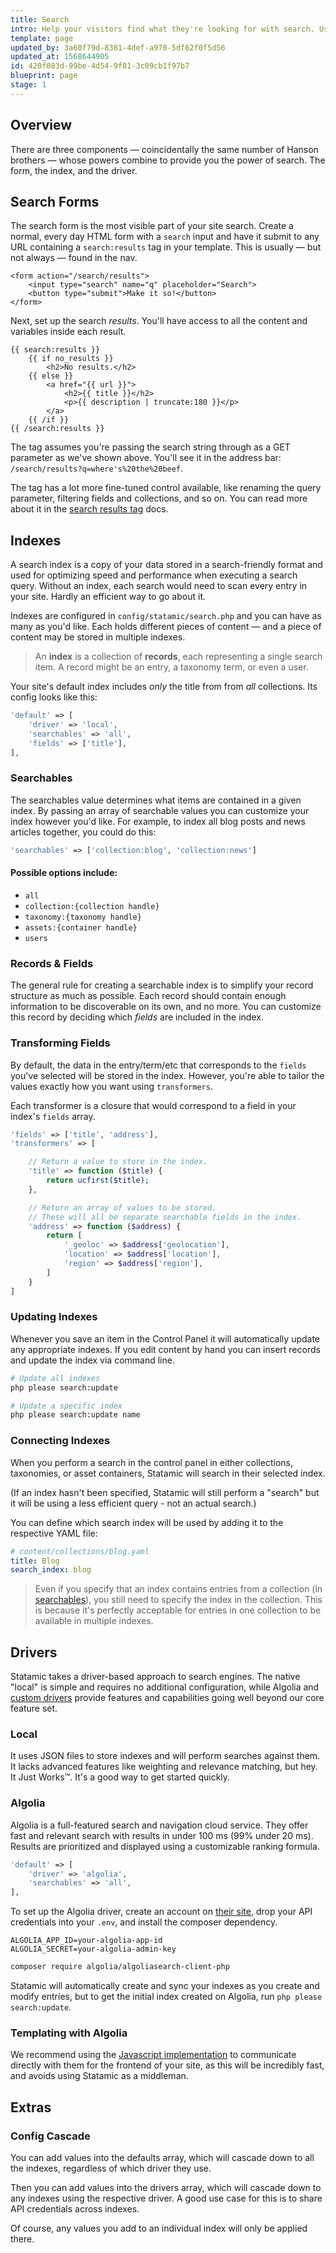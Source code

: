 ```yaml
---
title: Search
intro: Help your visitors find what they're looking for with search. Use  configurable indexes to fine tune what fields are important, which aren't, and keep results relevant.
template: page
updated_by: 3a60f79d-8381-4def-a970-5df62f0f5d56
updated_at: 1568644905
id: 420f083d-99be-4d54-9f81-3c09cb1f97b7
blueprint: page
stage: 1
---
```

## Overview

There are three components — coincidentally the same number of Hanson brothers — whose powers combine to provide you the power of search. The form, the index, and the driver.

## Search Forms

The search form is the most visible part of your site search. Create a normal, every day HTML form with a `search` input and have it submit to any URL containing a `search:results` tag in your template. This is usually — but not always — found in the nav.

```
<form action="/search/results">
    <input type="search" name="q" placeholder="Search">
    <button type="submit">Make it so!</button>
</form>
```

Next, set up the search _results_. You'll have access to all the content and variables inside each result.

```
{{ search:results }}
    {{ if no_results }}
        <h2>No results.</h2>
    {{ else }}
        <a href="{{ url }}">
            <h2>{{ title }}</h2>
            <p>{{ description | truncate:180 }}</p>
        </a>
    {{ /if }}
{{ /search:results }}
```

The tag assumes you're passing the search string through as a GET parameter as we've shown above. You'll see it in the address bar: `/search/results?q=where's%20the%20beef`.

The tag has a lot more fine-tuned control available, like renaming the query parameter, filtering fields and collections, and so on. You can read more about it in the [search results tag](/tags/search) docs.

## Indexes

A search index is a copy of your data stored in a search-friendly format and used for optimizing speed and performance when executing a search query. Without an index, each search would need to scan every entry in your site. Hardly an efficient way to go about it.

Indexes are configured in `config/statamic/search.php` and you can have as many as you'd like. Each holds different pieces of content — and a piece of content may be stored in multiple indexes.

> An **index** is a collection of **records**, each representing a single search item. A record might be an entry, a taxonomy term, or even a user.

Your site's default index includes _only_ the title from from _all_ collections. Its config looks like this:

``` php
'default' => [
    'driver' => 'local',
    'searchables' => 'all',
    'fields' => ['title'],
],
```

### Searchables

The searchables value determines what items are contained in a given index. By passing an array of searchable values you can customize your index however you'd like. For example, to index all blog posts and news articles together, you could do this:

``` php
'searchables' => ['collection:blog', 'collection:news']
```

#### Possible options include:

- `all`
- `collection:{collection handle}`
- `taxonomy:{taxonomy handle}`
- `assets:{container handle}`
- `users`

### Records & Fields

The general rule for creating a searchable index is to simplify your record structure as much as possible. Each record should contain enough information to be discoverable on its own, and no more. You can customize this record by deciding which _fields_ are included in the index.

### Transforming Fields

By default, the data in the entry/term/etc that corresponds to the `fields` you've selected will be stored in the index. However, you're able to tailor the values exactly how you want using `transformers`.

Each transformer is a closure that would correspond to a field in your index's `fields` array.

``` php
'fields' => ['title', 'address'],
'transformers' => [

    // Return a value to store in the index.
    'title' => function ($title) {
        return ucfirst($title);
    },

    // Return an array of values to be stored.
    // These will all be separate searchable fields in the index.
    'address' => function ($address) {
        return [
            '_geoloc' => $address['geolocation'],
            'location' => $address['location'],
            'region' => $address['region'],
        ]
    }
]
```

### Updating Indexes

Whenever you save an item in the Control Panel it will automatically update any appropriate indexes. If you edit content by hand you can insert records and update the index via command line.

``` bash
# Update all indexes
php please search:update

# Update a specific index
php please search:update name
```

### Connecting Indexes

When you perform a search in the control panel in either collections, taxonomies, or asset containers, Statamic will search in their selected index.

(If an index hasn't been specified, Statamic will still perform a "search" but it will be using a less efficient query - not an actual search.)

You can define which search index will be used by adding it to the respective YAML file:

``` yaml
# content/collections/blog.yaml
title: Blog
search_index: blog
```

> Even if you specify that an index contains entries from a collection (in [searchables](#searchables)), you still need to specify the index
> in the collection. This is because it's perfectly acceptable for entries in one collection to be available in multiple indexes.


## Drivers

Statamic takes a driver-based approach to search engines. The native "local" is simple and requires no additional configuration, while Algolia and [custom drivers](#) provide features and capabilities going well beyond our core feature set.

### Local

It uses JSON files to store indexes and will perform searches against them. It lacks advanced features like weighting and relevance matching, but hey. It Just Works™. It's a good way to get started quickly.

### Algolia

Algolia is a full-featured search and navigation cloud service. They offer fast and relevant search with results in under 100 ms (99% under 20 ms). Results are prioritized and displayed using a customizable ranking formula.

``` php
'default' => [
    'driver' => 'algolia',
    'searchables' => 'all',
],
```

To set up the Algolia driver, create an account on [their site](https://www.algolia.com/), drop your API credentials into your `.env`, and install the composer dependency.

``` env
ALGOLIA_APP_ID=your-algolia-app-id
ALGOLIA_SECRET=your-algolia-admin-key
```

``` bash
composer require algolia/algoliasearch-client-php
```

Statamic will automatically create and sync your indexes as you create and modify entries, but to get the initial index created on Algolia, run `php please search:update`.

### Templating with Algolia

We recommend using the [Javascript implementation](https://www.algolia.com/doc/api-client/getting-started/install/javascript/?language=javascript) to communicate directly with them for the frontend of your site, as this will be incredibly fast, and avoids using Statamic as a middleman.


## Extras

### Config Cascade

You can add values into the defaults array, which will cascade down to all the indexes, regardless of which driver they use.

Then you can add values into the drivers array, which will cascade down to any indexes using the respective driver. A good use case for this is to share API credentials across indexes.

Of course, any values you add to an individual index will only be applied there.
